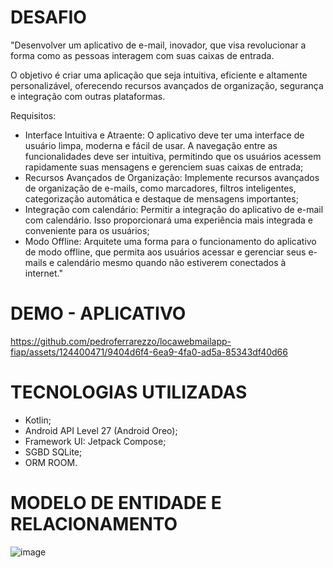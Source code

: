 # DESAFIO

"Desenvolver um aplicativo de e-mail, inovador, que visa revolucionar a forma como as pessoas interagem com suas caixas de entrada.

O objetivo é criar uma aplicação que seja intuitiva, eficiente e altamente personalizável, oferecendo recursos avançados de organização, segurança e integração com outras plataformas.

Requisitos:
- Interface Intuitiva e Atraente: O aplicativo deve ter uma interface de usuário limpa, moderna e fácil de usar. A navegação entre as funcionalidades deve ser intuitiva, permitindo que os usuários acessem rapidamente suas mensagens e gerenciem suas caixas de entrada;
- Recursos Avançados de Organização: Implemente recursos avançados de organização de e-mails, como marcadores, filtros inteligentes, categorização automática e destaque de mensagens importantes;
- Integração com calendário: Permitir a integração do aplicativo de e-mail com calendário. Isso proporcionará uma experiência mais integrada e conveniente para os usuários;
- Modo Offline: Arquitete uma forma para o funcionamento do aplicativo de modo offline, que permita aos usuários acessar e gerenciar seus e-mails e calendário mesmo quando não estiverem conectados à internet."
  
# DEMO - APLICATIVO
https://github.com/pedroferrarezzo/locawebmailapp-fiap/assets/124400471/9404d6f4-6ea9-4fa0-ad5a-85343df40d66

# TECNOLOGIAS UTILIZADAS
- Kotlin;
- Android API Level 27 (Android Oreo);
- Framework UI: Jetpack Compose;
- SGBD SQLite;
- ORM ROOM.

# MODELO DE ENTIDADE E RELACIONAMENTO
![image](https://github.com/pedroferrarezzo/locawebmailapp-fiap/assets/124400471/cad1d717-8e33-4255-a7da-115a2f5e484d)



